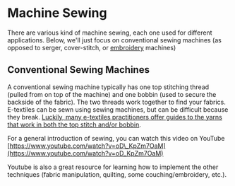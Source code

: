 # Machine Sewing

There are various kind of machine sewing, each one used for different applications. Below, we'll just focus on conventional sewing machines \(as opposed to serger, cover-stitch, or [embroidery](../embroidery.md#machine-embroidery) machines\)

## Conventional Sewing Machines

A conventional sewing machine typically has one top stitching thread \(pulled from on top of the machine\) and one bobbin \(used to secure the backside of the fabric\). The two threads work together to find your fabrics. E-textiles can be sewn using sewing machines, but can be difficult because they break. [Luckily, many e-textiles practitioners offer guides to the yarns that work in both the top stitch and/or bobbin](https://www.youtube.com/watch?v=G33nkPVcZRA). 

For a general introduction of sewing, you can watch this video on YouTube  
[https://www.youtube.com/watch?v=oD\_KpZm7OaM](https://www.youtube.com/watch?v=oD_KpZm7OaM)

Youtube is also a great resource for learning how to implement the other techniques \(fabric manipulation, quilting, some couching/embroidery, etc.\). 







